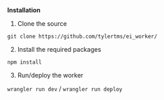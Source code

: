 **Installation**
1. Clone the source

`git clone https://github.com/tylertms/ei_worker/`

2. Install the required packages
   
  `npm install`
  
3. Run/deploy the worker
   
`wrangler run dev` / `wrangler run deploy`


